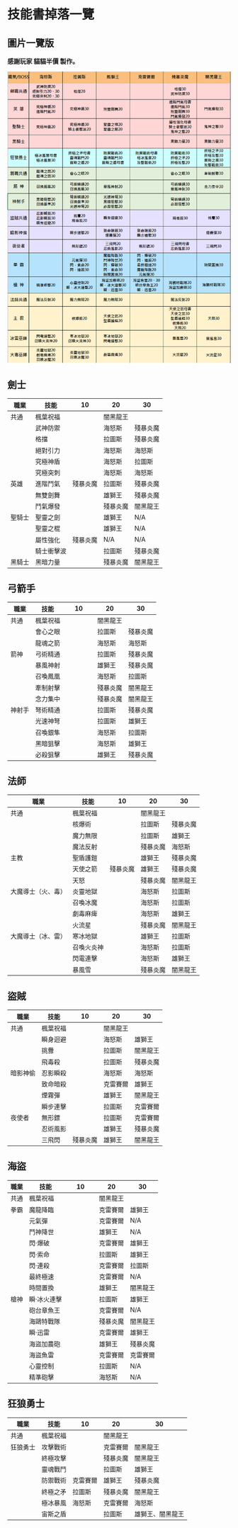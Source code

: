 # 技能書掉落一覽

## 圖片一覽版

**感謝玩家 貓貓半價 製作。**

![0](0.png)

## 劍士

| 職業  | 技能    | 10   | 20   | 30   |
| --- | ----- | ---- | ---- | ---- |
| 共通  | 楓葉祝福  |　　　　| 闇黑龍王 |　　　　 |
|     | 武神防禦  | 　　　　 | 海怒斯  | 殘暴炎魔 |
|     | 格擋    | 　　　　 | 拉圖斯  | 殘暴炎魔 |
|     | 絕對引力  | 　　　　 | 海怒斯  | 海怒斯  |
|     | 究極神盾  | 　　　　 | 海怒斯  | 拉圖斯  |
|     | 究極突刺  | 　　　　 | 海怒斯  | 海怒斯  |
| 英雄  | 進階鬥氣  | 殘暴炎魔 | 拉圖斯  | 殘暴炎魔 |
|     | 無雙劍舞  | 　　　　 | 雄獅王  | 殘暴炎魔 |
|     | 鬥氣爆發  | 　　　　 | 殘暴炎魔 | 闇黑龍王 |
| 聖騎士 | 聖靈之劍  | 　　　　 | 雄獅王  | N/A  |
|     | 聖靈之棍  | 　　　　 | 雄獅王  | N/A  |
|     | 屬性強化  | 殘暴炎魔 | N/A  | N/A  |
|     | 騎士衝擊波 | 　　　　 | 拉圖斯  | 殘暴炎魔 |
| 黑騎士 | 黑暗力量  | 　　　　 | 殘暴炎魔 | 闇黑龍王 |

## 弓箭手

| 職業  | 技能   | 10 | 20   | 30   |
| --- | ---- | -- | ---- | ---- |
| 共通  | 楓葉祝福 | 　　　　 | 闇黑龍王 |　　　　 |
|     | 會心之眼 | 　　　　 | 拉圖斯  | 殘暴炎魔 |
|     | 龍魂之箭 | 　　　　 | 海怒斯  | 海怒斯  |
| 箭神  | 弓術精通 | 　　　　 | 拉圖斯  | 殘暴炎魔 |
|     | 暴風神射 | 　　　　 | 雄獅王  | 殘暴炎魔 |
|     | 召喚鳳凰 | 　　　　 | 海怒斯  | 拉圖斯  |
|     | 牽制射擊 | 　　　　 | 殘暴炎魔 | 闇黑龍王 |
|     | 念力集中 | 　　　　 | 殘暴炎魔 | 闇黑龍王 |
| 神射手 | 弩術精通 | 　　　　 | 拉圖斯  | 殘暴炎魔 |
|     | 光速神弩 | 　　　　 | 拉圖斯  | 雄獅王  |
|     | 召喚銀隼 | 　　　　 | 海怒斯  | 拉圖斯  |
|     | 黑暗狙擊 | 　　　　 | 海怒斯  | 雄獅王  |
|     | 必殺狙擊 | 　　　　 | 雄獅王  | 殘暴炎魔 |

## 法師

| 職業        | 技能    | 10   | 20   | 30   |
| --------- | ----- | ---- | ---- | ---- |
| 共通        | 楓葉祝福  | 　　　　 | 闇黑龍王 |　　　　 |
|           | 核爆術   | 　　　　 | 拉圖斯  | 殘暴炎魔 |
|           | 魔力無限  | 　　　　 | 拉圖斯  | 雄獅王  |
|           | 魔法反射  | 　　　　 | 殘暴炎魔 | 海怒斯  |
| 主教        | 聖盾護鎧  | 　　　　 | 雄獅王  | 殘暴炎魔 |
|           | 天使之箭  | 殘暴炎魔 | 雄獅王  | 殘暴炎魔 |
|           | 天怒    | 　　　　 | 殘暴炎魔 | 闇黑龍王 |
| 大魔導士（火、毒） | 炎靈地獄  | 　　　　 | 海怒斯  | 拉圖斯  |
|           | 召喚冰魔  | 　　　　 | 海怒斯  | 拉圖斯  |
|           | 劇毒麻痺  | 　　　　 | 海怒斯  | 雄獅王  |
|           | 火流星   | 　　　　 | 殘暴炎魔 | 闇黑龍王 |
| 大魔導士（冰、雷） | 寒冰地獄  | 　　　　 | 雄獅王  | 拉圖斯  |
|           | 召喚火炎神 | 　　　　 | 海怒斯  | 拉圖斯  |
|           | 閃電連擊  | 　　　　 | 海怒斯  | 雄獅王  |
|           | 暴風雪   | 　　　　 | 殘暴炎魔 | 闇黑龍王 |

## 盜賊

| 職業   | 技能   | 10   | 20   | 30   |
| ---- | ---- | ---- | ---- | ---- |
| 共通   | 楓葉祝福 | 　　　　 | 闇黑龍王 |　　　　 |
| 　　　　 | 瞬身迴避 | 　　　　 | 海怒斯  | 雄獅王  |
| 　　　　 | 挑釁   | 　　　　 | 拉圖斯  | 闇黑龍王 |
| 　　　　 | 飛毒殺  | 　　　　 | 拉圖斯  | 殘暴炎魔 |
| 暗影神偷 | 忍影瞬殺 | 　　　　 | 海怒斯  | 海怒斯  |
| 　　　　 | 致命暗殺 | 　　　　 | 克雷賽爾 | 雄獅王  |
| 　　　　 | 煙霧彈  | 　　　　 | 雄獅王  | 闇黑龍王 |
| 　　　　 | 瞬步連擊 | 　　　　 | 拉圖斯  | 克雷賽爾 |
| 夜使者  | 無形鏢  | 　　　　 | 拉圖斯  | 克雷賽爾 |
| 　　　　 | 忍術風影 | 　　　　 | 雄獅王  | 殘暴炎魔 |
| 　　　　 | 三飛閃  | 殘暴炎魔 | 雄獅王  | 闇黑龍王 |

## 海盜

| 職業 | 技能     | 10 | 20   | 30   |
| -- | ------ | -- | ---- | ---- |
| 共通 | 楓葉祝福   | 　　　　| 闇黑龍王 |　　　　 |
| 拳霸 | 魔龍降臨   | 　　　　| 克雷賽爾 | 雄獅王  |
|    | 元氣彈    | 　　　　 | 克雷賽爾 | N/A  |
|    | 鬥神降世   | 　　　　 | 雄獅王  | N/A  |
|    | 閃‧爆破   | 　　　　 | 克雷賽爾 | 雄獅王  |
|    | 閃‧索命   | 　　　　 | 拉圖斯  | 雄獅王  |
|    | 閃‧連殺   | 　　　　 | 克雷賽爾 | 拉圖斯  |
|    | 最終極速   | 　　　　 | 克雷賽爾 | N/A  |
|    | 時間置換   | 　　　　 | 雄獅王  | 闇黑龍王 |
| 槍神 | 瞬‧冰火連擊 | 　　　　 | 拉圖斯  | 雄獅王  |
|    | 砲台章魚王  | 　　　　 | 克雷賽爾 | N/A  |
|    | 海鷗特戰隊  | 　　　　 | 殘暴炎魔 | 闇黑龍王 |
|    | 瞬‧迅雷   | 　　　　 | 克雷賽爾 | 雄獅王  |
|    | 海盜加農砲  | 　　　　 | 雄獅王  | 殘暴炎魔 |
|    | 海盜魚雷   | 　　　　 | 克雷賽爾 | 克雷賽爾 |
|    | 心靈控制   | 　　　　 | 拉圖斯  | N/A  |
|    | 精準砲擊   | 　　　　 | 海怒斯  | N/A  |

## 狂狼勇士

| 職業   | 技能   | 10   | 20   | 30       |
| ---- | ---- | ---- | ---- | -------- |
| 共通   | 楓葉祝福 | 　　　　 | 闇黑龍王 |　　　　 |
| 狂狼勇士 | 攻擊戰術 | 　　　　 | 克雷賽爾 | 闇黑龍王     |
| 　　　　 | 終極攻擊 | 　　　　 | 殘暴炎魔 | 闇黑龍王     |
| 　　　　 | 靈魂戰鬥 | 　　　　 | 拉圖斯  | 雄獅王      |
| 　　　　 | 防禦戰術 | 克雷賽爾 | 雄獅王  | 殘暴炎魔     |
| 　　　　 | 終極之矛 | 拉圖斯  | 殘暴炎魔 | 闇黑龍王     |
| 　　　　 | 極冰暴風 | 海怒斯  | 克雷賽爾 | 海怒斯      |
| 　　　　 | 宙斯之盾 | 　　　　 | 拉圖斯  | 雄獅王、闇黑龍王 |
